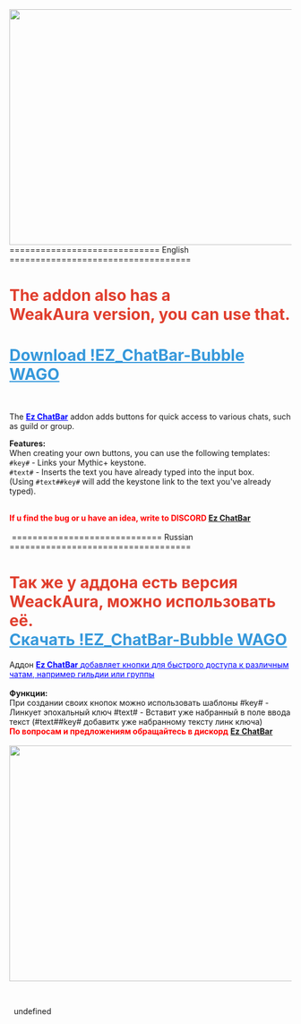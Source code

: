 <div><div><div><img style="font-weight: 400;" src="https://media.forgecdn.net/attachments/description/403805/description_65f3bcee-2adf-40cd-9f45-5f392c7aa2d1.png" alt="" width="821" height="421"><br>============================= English ===================================</div><h1><span style="color: #e03e2d;"><strong>The addon also has a WeakAura&nbsp;version, you can use that.</strong></span></h1><h1><span style="color: #3598db;"><strong><a style="color: #3598db;" href="https://wago.io/4vfVJxud9" target="_blank" rel="nofollow noopener">Download !EZ_ChatBar-Bubble WAGO</a></strong></span></h1><br><div><p>The <span style="text-decoration: underline; color: #00f;"><strong>Ez ChatBar</strong></span>&nbsp;addon adds buttons for quick access to various chats, such as guild or group.</p><p><strong>Features:</strong><br>When creating your own buttons, you can use the following templates:<br><code>#key#</code>&nbsp;- Links your Mythic+ keystone.<br><code>#text#</code>&nbsp;- Inserts the text you have already typed into the input box. (Using&nbsp;<code>#text##key#</code>&nbsp;will add the keystone link to the text you've already typed).</p></div></div><div>&nbsp;</div><div><span style="font-size: 14px;"><strong><span style="color: #f00;">If u find the bug or u have an idea, write to DISCORD</span>&nbsp;<a href="https://discord.gg/bT8cs8x6Fw" target="_blank" rel="nofollow noopener">Ez ChatBar</a></strong></span></div><div>&nbsp;</div><div><div><div>&nbsp;============================= Russian ===================================</div></div></div><h1><strong><span style="color: #e03e2d;">Так же у аддона есть версия WeackAura, можно использовать её.<br><span style="color: #3598db;"><a style="color: #3598db;" href="https://wago.io/4vfVJxud9" target="_blank" rel="nofollow noopener">Скачать !EZ_ChatBar-Bubble WAGO</a></span><br></span></strong></h1></div>

<div><div>Аддон <span style="text-decoration: underline; color: #00f;"><strong>Ez ChatBar</strong>&nbsp;</span><span style="text-decoration: underline; color: #00f;">добавляет кнопки для быстрого доступа к различным чатам, например гильдии или группы</span></div><div><br><strong>Функции:</strong><br>При создании своих кнопок можно использовать шаблоны #key# - Линкует эпохальный ключ #text# - Вставит уже набранный в поле ввода текст (#text##key# добавитк уже набранному тексту линк ключа)</div><div><span style="font-size: 14px; color: #f00;"><strong>По вопросам и предложениям обращайтесь в дискорд</strong></span>&nbsp;<span style="font-size: 14px;"><strong><a href="https://discord.gg/bT8cs8x6Fw" target="_blank" rel="nofollow noopener">Ez ChatBar</a><br><br><img src="https://media.forgecdn.net/attachments/description/403805/description_601763ac-1afa-48b7-b1c1-d5b7370ed8e0.png" alt="" width="821" height="421"></strong></span></div><p>&nbsp;</p></div>

  undefined
